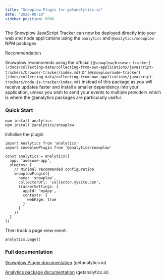 ```yaml
---
title: "Snowplow Plugin for getanalytics.io"
date: "2020-08-10"
sidebar_position: 6000
---
```


The Snowplow JavaScript Tracker can now be deployed directly into your web and node applications using the `analytics` and `@analytics/snowplow` NPM packages.

Recommendation

Snowplow recommends using the official `[@snowplow/browser-tracker](/docs/collecting-data/collecting-from-own-applications/javascript-trackers/browser-tracker/index.md)` or `[@snowplow/node-tracker](/docs/collecting-data/collecting-from-own-applications/javascript-trackers/node-js-tracker/index.md)` instead of this package as you will receive updates faster and install a smaller dependency into your application, unless you wish to send your events to multiple providers which is where the @analytics packages are particularly useful.

### Quick Start

```
npm install analytics
npm install @analytics/snowplow
```

Initialise the plugin:

```
import Analytics from 'analytics'
import snowplowPlugin from '@analytics/snowplow'

const analytics = Analytics({
  app: 'awesome-app',
  plugins: [
    // Minimal recommended configuration
    snowplowPlugin({
      name: 'snowplow',
      collectorUrl: 'collector.mysite.com',
      trackerSettings: {
        appId: 'myApp',
        contexts: {
          webPage: true
        }
      }
    })
  ]
})
```

Then track a page view event:

```
analytics.page()
```

### Full documentation

[Snowplow Plugin documentation](https://getanalytics.io/plugins/snowplow/) (getanalytics.io)

[Analytics package documentation](https://getanalytics.io/) (getanalytics.io)
